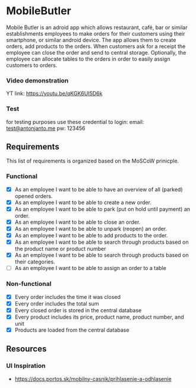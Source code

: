 # MobileButler

Mobile Butler is an adroid app which allows restaurant, café, bar or similar establishments employees to make orders for their customers using their smartphone, or similar android device. The app allows them to create orders, add products to the orders. When customers ask for a receipt the employee can close the order and send to central storage. Optionally, the employee can allocate tables to the orders in order to easily assign customers to orders.

### Video demonstration
YT link: https://youtu.be/qKGK6UI5D6k

### Test
for testing purposes use these credential to login:
email: test@antonjanto.me
pw:    123456

## Requirements
This list of requirements is organized based on the MoSCoW prinicple.

### Functional
 - [x] As an employee I want to be able to have an overview of all (parked) opened orders. 
 - [x] As an employee I want to be able to create a new order.
 - [x] As an employee I want to be able to park (put on hold until payment) an order.
 - [x] As an employee I want to be able to close an order.
 - [x] As an employee I want to be able to unpark (reopen) an order.
 - [x] As an employee I want to be able to add products to the order.
 - [x] As an employee I want to be able to search through products based on the product name or product number
 - [x] As an employee I want to be able to search through products based on their categories.
 - [ ] As an employee I want to be able to assign an order to a table

### Non-functional
 - [x] Every order includes the time it was closed
 - [x] Every order includes the total sum
 - [x] Every closed order is stored in the central database
 - [x] Every product includes its price, product name, product number, and unit
 - [x] Products are loaded from the central database

## Resources

### UI Inspiration
 - https://docs.portos.sk/mobilny-casnik/prihlasenie-a-odhlasenie
